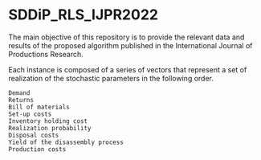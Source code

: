 # SDDiP_RLS_IJPR2022
The main objective of this repository is to provide the relevant data and results of the proposed algorithm published in the International Journal of Productions Research.

Each instance is composed of a series of vectors that represent a set of realization of the stochastic parameters in the following order.

    Demand
    Returns
    Bill of materials
    Set-up costs
    Inventory holding cost
    Realization probability
    Disposal costs
    Yield of the disassembly process
    Production costs
